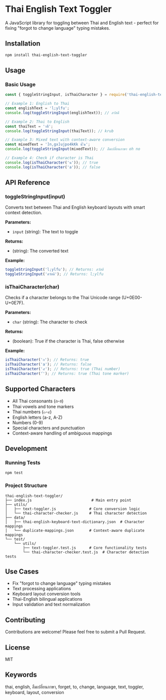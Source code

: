 # Thai English Text Toggler

A JavaScript library for toggling between Thai and English text - perfect for fixing "forgot to change language" typing mistakes.

## Installation

```bash
npm install thai-english-text-toggler
```

## Usage

### Basic Usage

```javascript
const { toggleStringInput, isThaiCharacter } = require('thai-english-text-toggler');

// Example 1: English to Thai
const englishText = 'l;ylfu';
console.log(toggleStringInput(englishText)); // สวัสดี

// Example 2: Thai to English  
const thaiText = 'าพีิ';
console.log(toggleStringInput(thaiText)); // krub

// Example 3: Mixed text with context-aware conversion
const mixedText = ']n,gx]ujpo4kKk น้ ืน';
console.log(toggleStringInput(mixedText)); // ลืมเปลี่ยนภาษา oh no

// Example 4: Check if character is Thai
console.log(isThaiCharacter('น')); // true
console.log(isThaiCharacter('a')); // false
```

## API Reference

### toggleStringInput(input)

Converts text between Thai and English keyboard layouts with smart context detection.

**Parameters:**
- `input` (string): The text to toggle

**Returns:**
- (string): The converted text

**Example:**
```javascript
toggleStringInput('l;ylfu'); // Returns: สวัสดี
toggleStringInput('สวัสดี'); // Returns: l;ylfu
```

### isThaiCharacter(char)

Checks if a character belongs to the Thai Unicode range (U+0E00-U+0E7F).

**Parameters:**
- `char` (string): The character to check

**Returns:**
- (boolean): True if the character is Thai, false otherwise

**Example:**
```javascript
isThaiCharacter('ก'); // Returns: true
isThaiCharacter('a'); // Returns: false
isThaiCharacter('๕'); // Returns: true (Thai number)
isThaiCharacter('่'); // Returns: true (Thai tone marker)
```

## Supported Characters

- All Thai consonants (ก-ฮ)
- Thai vowels and tone markers
- Thai numbers (๐-๙)  
- English letters (a-z, A-Z)
- Numbers (0-9)
- Special characters and punctuation
- Context-aware handling of ambiguous mappings

## Development

### Running Tests

```bash
npm test
```

### Project Structure

```
thai-english-text-toggler/
├── index.js                           # Main entry point
├── utils/
│   ├── text-toggler.js               # Core conversion logic
│   └── thai-character-checker.js     # Thai character detection
├── data/
│   ├── thai-english-keyboard-text-dictionary.json  # Character mappings
│   └── duplicate-mappings.json       # Context-aware duplicate mappings
└── test/
    └── utils/
        ├── text-toggler.test.js      # Core functionality tests
        └── thai-character-checker.test.js  # Character detection tests
```

## Use Cases

- Fix "forgot to change language" typing mistakes
- Text processing applications  
- Keyboard layout conversion tools
- Thai-English bilingual applications
- Input validation and text normalization

## Contributing

Contributions are welcome! Please feel free to submit a Pull Request.

## License

MIT

## Keywords

thai, english, ลืมเปลี่ยนภาษา, forget, to, change, language, text, toggler, keyboard, layout, conversion